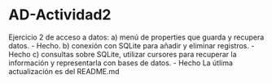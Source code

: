 # AD-Actividad2
Ejercicio 2 de acceso a datos: 
a) menú de properties que guarda y recupera datos. - Hecho.
b) conexión con SQLite para añadir y eliminar registros. - Hecho
c) consultas sobre SQLite, utilizar cursores para recuperar la información y representarla con bases de datos. - Hecho
La útlima actualización es del README.md
